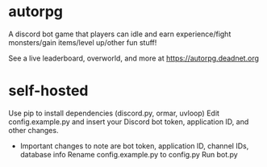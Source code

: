 # autorpg

A discord bot game that players can idle and earn experience/fight monsters/gain items/level up/other fun stuff!

See a live leaderboard, overworld, and more at https://autorpg.deadnet.org

# self-hosted

Use pip to install dependencies (discord.py, ormar, uvloop)
Edit config.example.py and insert your Discord bot token, application ID, and other changes.
- Important changes to note are bot token, application ID, channel IDs, database info
Rename config.example.py to config.py
Run bot.py
